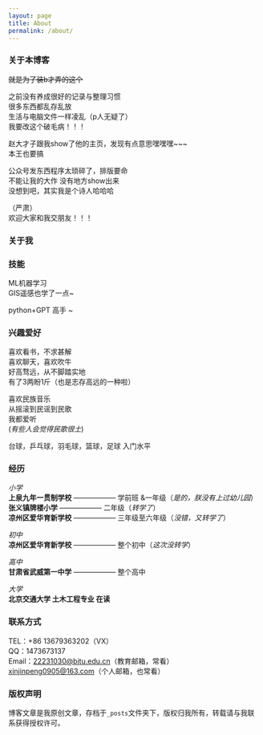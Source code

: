 ```yaml
---
layout: page
title: About
permalink: /about/
---
```




### 关于本博客

~~就是为了装b才弄的这个~~  

之前没有养成很好的记录与整理习惯  
很多东西都乱存乱放  
生活与电脑文件一样凌乱（p人无疑了）  
我要改这个破毛病！！！  

赵大才子跟我show了他的主页，发现有点意思嘿嘿嘿~~~  
本王也要搞  

公众号发东西程序太琐碎了，排版要命  
不能让我的大作   没有地方show出来  
没想到吧，其实我是个诗人哈哈哈  

（严肃）  
欢迎大家和我交朋友！！！  

### 关于我
### 技能

ML机器学习  
GIS遥感也学了一点~  

python+GPT 高手 ~  


### 兴趣爱好

喜欢看书，不求甚解  
喜欢聊天，喜欢吹牛  
好高骛远，从不脚踏实地  
有了3两盼1斤（也是志存高远的一种啦）  

喜欢民族音乐  
从摇滚到民谣到民歌  
我都爱听  
(*有些人会觉得民歌很土*)  

台球，乒乓球，羽毛球，篮球，足球 入门水平  


### 经历

*小学*  
**上泉九年一贯制学校** —————— 学前班 &一年级（*是的，朕没有上过幼儿园*）  
**张义镇牌楼小学** ——————  二年级（*转学了*）  
**凉州区爱华育新学校** ——————  三年级至六年级（*没错，又转学了*）  

*初中*  
**凉州区爱华育新学校** ——————  整个初中（*这次没转学*）  

*高中*  
**甘肃省武威第一中学** ——————  整个高中  

*大学*  
**北京交通大学 土木工程专业 在读**  



### 联系方式
TEL：+86 13679363202（VX）  
QQ：1473673137  
Email：22231030@bjtu.edu.cn（教育邮箱，常看）  xinjinpeng0905@163.com（个人邮箱，也常看）  

### 版权声明

博客文章是我原创文章，存档于`_posts`文件夹下，版权归我所有，转载请与我联系获得授权许可。
